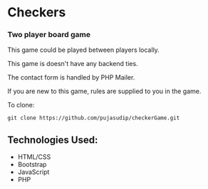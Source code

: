 # Checkers

### Two player board game

This game could be played between players locally.

This game is doesn't have any backend ties.

The contact form is handled by PHP Mailer.

If you are new to this game, rules are supplied to you in the game.

To clone:
```
git clone https://github.com/pujasudip/checkerGame.git
```
## Technologies Used:
* HTML/CSS
* Bootstrap
* JavaScript
* PHP

